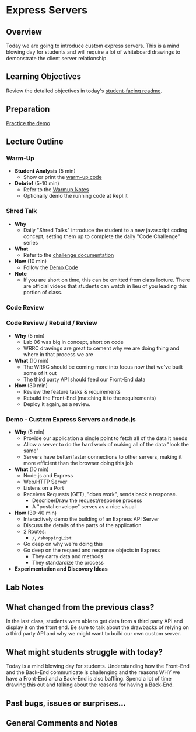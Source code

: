 # Express Servers

## Overview

Today we are going to introduce custom express servers. This is a mind blowing day for students and will require a lot of whiteboard drawings to demonstrate the client server relationship. 

## Learning Objectives

Review the detailed objectives in today's [student-facing readme](../README.md).

## Preparation

[Practice the demo](../demo)

## Lecture Outline

### Warm-Up

- **Student Analysis** (5 min)
  - Show or print the [warm-up code](../warm-up/warm-up.md)
- **Debrief** (5-10 min)
  - Refer to the [Warmup Notes](../warm-up/NOTES.md)
  - Optionally demo the running code at Repl.it

### Shred Talk

- **Why**
  - Daily "Shred Talks" introduce the student to a new javascript coding concept, setting them up to complete the daily "Code Challenge" series
- **What**
  - Refer to the [challenge documentation](../challenges/README.md)
- **How** (10 min)
  - Follow the [Demo Code](../challenges/DEMO.md)
- **Note**
  - If you are short on time, this can be omitted from class lecture. There are official videos that students can watch in lieu of you leading this portion of class.

### Code Review

### Code Review / Rebuild / Review

- **Why** (5 min)
  - Lab 06 was big in concept, short on code
  - WRRC drawings are great to cement why we are doing thing and where in that process we are
- **What** (10 min)
  - The WRRC should be coming more into focus now that we've built some of it out
  - The third party API should feed our Front-End data
- **How** (30 min)
  - Review the feature tasks & requirements
  - Rebuild the Front-End (matching it to the requirements)
  - Deploy it again, as a review.

### Demo - Custom Express Servers and node.js

- **Why** (5 min)
  - Provide our application a single point to fetch all of the data it needs
  - Allow a server to do the hard work of making all of the data "look the same"
  - Servers have better/faster connections to other servers, making it more efficient than the browser doing this job
- **What** (10 min)
  - Node.js and Express
  - Web/HTTP Server
  - Listens on a Port
  - Receives Requests (GET), "does work", sends back a response.
    - Describe/Draw the request/response process
    - A "postal envelope" serves as a nice visual
- **How** (30-40 min)
  - Interactively demo the building of an Express API Server
  - Discuss the details of the parts of the application
  - 2 Routes:
    - `/`, `/shoppingList`
  - Go deep on why we're doing this
  - Go deep on the request and response objects in Express
    - They carry data and methods
    - They standardize the process
- **Experimentation and Discovery Ideas**

## Lab Notes

## What changed from the previous class?

In the last class, students were able to get data from a third party API and display it on the front end. Be sure to talk about the drawbacks of relying on a third party API and why we might want to build our own custom server. 

## What might students struggle with today?

Today is a mind blowing day for students. Understanding how the Front-End and the Back-End communicate is challenging and the reasons WHY we have a Front-End and a Back-End is also baffling. Spend a lot of time drawing this out and talking about the reasons for having a Back-End.

## Past bugs, issues or surprises...

## General Comments and Notes
